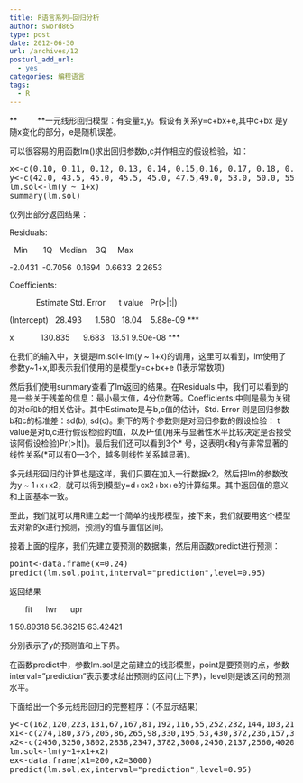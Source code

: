 ```yaml
---
title: R语言系列—回归分析
author: sword865
type: post
date: 2012-06-30
url: /archives/12
posturl_add_url:
  - yes
categories: 编程语言
tags:
  - R
---
```

**         **一元线形回归模型：有变量x,y。假设有关系y=c+bx+e,其中c+bx 是y随x变化的部分，e是随机误差。

可以很容易的用函数lm()求出回归参数b,c并作相应的假设检验，如：

<pre class="lang:r decode:true ">x&lt;-c(0.10, 0.11, 0.12, 0.13, 0.14, 0.15,0.16, 0.17, 0.18, 0.20, 0.21, 0.23)
y&lt;-c(42.0, 43.5, 45.0, 45.5, 45.0, 47.5,49.0, 53.0, 50.0, 55.0, 55.0, 60.0)
lm.sol&lt;-lm(y ~ 1+x)
summary(lm.sol)
</pre>

仅列出部分返回结果：

<p align="left">
  Residuals:
</p>

<p align="left">
    Min       1Q   Median    3Q     Max
</p>

<p align="left">
  -2.0431  -0.7056  0.1694  0.6633  2.2653
</p>

<p align="left">
  Coefficients:
</p>

<p align="left">
              Estimate Std. Error      t value   Pr(>|t|)
</p>

<p align="left">
  (Intercept)   28.493      1.580   18.04    5.88e-09 ***
</p>

<p align="left">
  x            130.835      9.683   13.51 9.50e-08 ***
</p>

<p align="left">
  在我们的输入中，关键是lm.sol<-lm(y ~ 1+x)的调用，这里可以看到，lm使用了参数y~1+x,即表示我们使用的是模型y=c+bx+e (1表示常数项)
</p>

<p align="left">
  然后我们使用summary查看了lm返回的结果。在Residuals:中，我们可以看到的是一些关于残差的信息：最小最大值，4分位数等。Coefficients:中则是最为关键的对c和b的相关估计。其中Estimate是与b,c值的估计，Std. Error 则是回归参数b和c的标准差：sd(b), sd(c)。剩下的两个参数则是对回归参数的假设检验： t value是对b,c进行假设检验的t值，以及P-值(用来与显著性水平比较决定是否接受该阿假设检验)Pr(>|t|)。最后我们还可以看到3个* 号，这表明x和y有非常显著的线性关系(*可以有0—3个，越多则线性关系越显著)。
</p>

<p align="left">
  多元线形回归的计算也是这样，我们只要在加入一行数据x2，然后把lm的参数改为y ~ 1+x+x2，就可以得到模型y=d+cx2+bx+e的计算结果。其中返回值的意义和上面基本一致。
</p>

<p align="left">
  至此，我们就可以用R建立起一个简单的线形模型，接下来，我们就要用这个模型去对新的x进行预测，预测y的值与置信区间。
</p>

<p align="left">
  接着上面的程序，我们先建立要预测的数据集，然后用函数predict进行预测：
</p>

<pre class="lang:r decode:true">point&lt;-data.frame(x=0.24)
predict(lm.sol,point,interval="prediction",level=0.95)</pre>

<p align="left">
  返回结果
</p>

<p align="left">
         fit      lwr      upr
</p>

<p align="left">
  1 59.89318 56.36215 63.42421
</p>

<p align="left">
  分别表示了y的预测值和上下界。
</p>

<p align="left">
  在函数predict中，参数lm.sol是之前建立的线形模型，point是要预测的点，参数interval=&#8221;prediction&#8221;表示要求给出预测的区间(上下界)，level则是该区间的预测水平。
</p>

<p align="left">
  下面给出一个多元线形回归的完整程序：（不显示结果）
</p>

<pre class="lang:r decode:true ">y&lt;-c(162,120,223,131,67,167,81,192,116,55,252,232,144,103,212)
x1&lt;-c(274,180,375,205,86,265,98,330,195,53,430,372,236,157,370)
x2&lt;-c(2450,3250,3802,2838,2347,3782,3008,2450,2137,2560,4020,4427,2660,2088,2605)
lm.sol&lt;-lm(y~1+x1+x2)
ex&lt;-data.frame(x1=200,x2=3000)
predict(lm.sol,ex,interval="prediction",level=0.95)</pre>

&nbsp;


